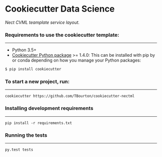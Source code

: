 # Cookiecutter Data Science

_Nect CVML teamplate service layout._


### Requirements to use the cookiecutter template:
-----------
 - Python 3.5+
 - [Cookiecutter Python package](http://cookiecutter.readthedocs.org/en/latest/installation.html) >= 1.4.0: This can be installed with pip by or conda depending on how you manage your Python packages:

``` bash
$ pip install cookiecutter
```


### To start a new project, run:
------------

    cookiecutter https://github.com/TBourton/cookiecutter-nectml


### Installing development requirements
------------

    pip install -r requirements.txt

### Running the tests
------------

    py.test tests
